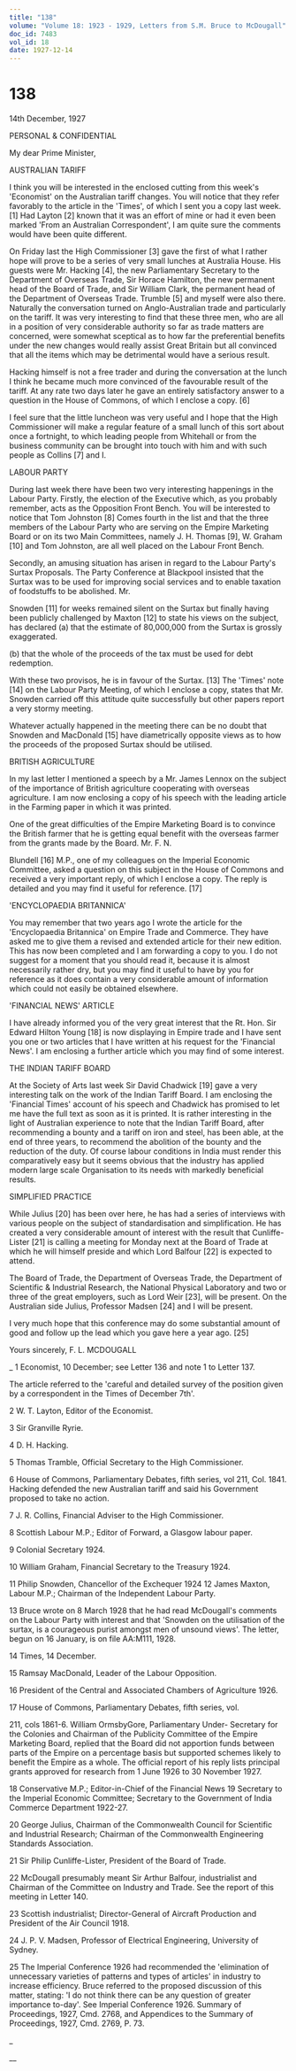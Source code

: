 ```yaml
---
title: "138"
volume: "Volume 18: 1923 - 1929, Letters from S.M. Bruce to McDougall"
doc_id: 7483
vol_id: 18
date: 1927-12-14
---
```


# 138

14th December, 1927

PERSONAL &amp; CONFIDENTIAL

My dear Prime Minister,

AUSTRALIAN TARIFF

I think you will be interested in the enclosed cutting from this week's 'Economist' on the Australian tariff changes. You will notice that they refer favorably to the article in the 'Times', of which I sent you a copy last week. [1] Had Layton [2] known that it was an effort of mine or had it even been marked 'From an Australian Correspondent', I am quite sure the comments would have been quite different.

On Friday last the High Commissioner [3] gave the first of what I rather hope will prove to be a series of very small lunches at Australia House. His guests were Mr. Hacking [4], the new Parliamentary Secretary to the Department of Overseas Trade, Sir Horace Hamilton, the new permanent head of the Board of Trade, and Sir William Clark, the permanent head of the Department of Overseas Trade. Trumble [5] and myself were also there. Naturally the conversation turned on Anglo-Australian trade and particularly on the tariff. It was very interesting to find that these three men, who are all in a position of very considerable authority so far as trade matters are concerned, were somewhat sceptical as to how far the preferential benefits under the new changes would really assist Great Britain but all convinced that all the items which may be detrimental would have a serious result.

Hacking himself is not a free trader and during the conversation at the lunch I think he became much more convinced of the favourable result of the tariff. At any rate two days later he gave an entirely satisfactory answer to a question in the House of Commons, of which I enclose a copy. [6]

I feel sure that the little luncheon was very useful and I hope that the High Commissioner will make a regular feature of a small lunch of this sort about once a fortnight, to which leading people from Whitehall or from the business community can be brought into touch with him and with such people as Collins [7] and I.

LABOUR PARTY

During last week there have been two very interesting happenings in the Labour Party. Firstly, the election of the Executive which, as you probably remember, acts as the Opposition Front Bench. You will be interested to notice that Tom Johnston [8] Comes fourth in the list and that the three members of the Labour Party who are serving on the Empire Marketing Board or on its two Main Committees, namely J. H. Thomas [9], W. Graham [10] and Tom Johnston, are all well placed on the Labour Front Bench.

Secondly, an amusing situation has arisen in regard to the Labour Party's Surtax Proposals. The Party Conference at Blackpool insisted that the Surtax was to be used for improving social services and to enable taxation of foodstuffs to be abolished. Mr.

Snowden [11] for weeks remained silent on the Surtax but finally having been publicly challenged by Maxton [12] to state his views on the subject, has declared (a) that the estimate of 80,000,000 from the Surtax is grossly exaggerated.

(b) that the whole of the proceeds of the tax must be used for debt redemption.

With these two provisos, he is in favour of the Surtax. [13] The 'Times' note [14] on the Labour Party Meeting, of which I enclose a copy, states that Mr. Snowden carried off this attitude quite successfully but other papers report a very stormy meeting.

Whatever actually happened in the meeting there can be no doubt that Snowden and MacDonald [15] have diametrically opposite views as to how the proceeds of the proposed Surtax should be utilised.

BRITISH AGRICULTURE

In my last letter I mentioned a speech by a Mr. James Lennox on the subject of the importance of British agriculture cooperating with overseas agriculture. I am now enclosing a copy of his speech with the leading article in the Farming paper in which it was printed.

One of the great difficulties of the Empire Marketing Board is to convince the British farmer that he is getting equal benefit with the overseas farmer from the grants made by the Board. Mr. F. N.

Blundell [16] M.P., one of my colleagues on the Imperial Economic Committee, asked a question on this subject in the House of Commons and received a very important reply, of which I enclose a copy. The reply is detailed and you may find it useful for reference. [17]

'ENCYCLOPAEDIA BRITANNICA'

You may remember that two years ago I wrote the article for the 'Encyclopaedia Britannica' on Empire Trade and Commerce. They have asked me to give them a revised and extended article for their new edition. This has now been completed and I am forwarding a copy to you. I do not suggest for a moment that you should read it, because it is almost necessarily rather dry, but you may find it useful to have by you for reference as it does contain a very considerable amount of information which could not easily be obtained elsewhere.

'FINANCIAL NEWS' ARTICLE

I have already informed you of the very great interest that the Rt. Hon. Sir Edward Hilton Young [18] is now displaying in Empire trade and I have sent you one or two articles that I have written at his request for the 'Financial News'. I am enclosing a further article which you may find of some interest.

THE INDIAN TARIFF BOARD

At the Society of Arts last week Sir David Chadwick [19] gave a very interesting talk on the work of the Indian Tariff Board. I am enclosing the 'Financial Times' account of his speech and Chadwick has promised to let me have the full text as soon as it is printed. It is rather interesting in the light of Australian experience to note that the Indian Tariff Board, after recommending a bounty and a tariff on iron and steel, has been able, at the end of three years, to recommend the abolition of the bounty and the reduction of the duty. Of course labour conditions in India must render this comparatively easy but it seems obvious that the industry has applied modern large scale Organisation to its needs with markedly beneficial results.

SIMPLIFIED PRACTICE

While Julius [20] has been over here, he has had a series of interviews with various people on the subject of standardisation and simplification. He has created a very considerable amount of interest with the result that Cunliffe-Lister [21] is calling a meeting for Monday next at the Board of Trade at which he will himself preside and which Lord Balfour [22] is expected to attend.

The Board of Trade, the Department of Overseas Trade, the Department of Scientific &amp; Industrial Research, the National Physical Laboratory and two or three of the great employers, such as Lord Weir [23], will be present. On the Australian side Julius, Professor Madsen [24] and I will be present.

I very much hope that this conference may do some substantial amount of good and follow up the lead which you gave here a year ago. [25]

Yours sincerely, F. L. MCDOUGALL 

_ 1 Economist, 10 December; see Letter 136 and note 1 to Letter 137.

The article referred to the 'careful and detailed survey of the position given by a correspondent in the Times of December 7th'.

2 W. T. Layton, Editor of the Economist.

3 Sir Granville Ryrie.

4 D. H. Hacking.

5 Thomas Tramble, Official Secretary to the High Commissioner.

6 House of Commons, Parliamentary Debates, fifth series, vol 211, Col. 1841. Hacking defended the new Australian tariff and said his Government proposed to take no action.

7 J. R. Collins, Financial Adviser to the High Commissioner.

8 Scottish Labour M.P.; Editor of Forward, a Glasgow labour paper.

9 Colonial Secretary 1924.

10 William Graham, Financial Secretary to the Treasury 1924.

11 Philip Snowden, Chancellor of the Exchequer 1924 12 James Maxton, Labour M.P.; Chairman of the Independent Labour Party.

13 Bruce wrote on 8 March 1928 that he had read McDougall's comments on the Labour Party with interest and that 'Snowden on the utilisation of the surtax, is a courageous purist amongst men of unsound views'. The letter, begun on 16 January, is on file AA:M111, 1928.

14 Times, 14 December.

15 Ramsay MacDonald, Leader of the Labour Opposition.

16 President of the Central and Associated Chambers of Agriculture 1926.

17 House of Commons, Parliamentary Debates, fifth series, vol.

211, cols 1861-6. William OrmsbyGore, Parliamentary Under- Secretary for the Colonies and Chairman of the Publicity Committee of the Empire Marketing Board, replied that the Board did not apportion funds between parts of the Empire on a percentage basis but supported schemes likely to benefit the Empire as a whole. The official report of his reply lists principal grants approved for research from 1 June 1926 to 30 November 1927.

18 Conservative M.P.; Editor-in-Chief of the Financial News 19 Secretary to the Imperial Economic Committee; Secretary to the Government of India Commerce Department 1922-27.

20 George Julius, Chairman of the Commonwealth Council for Scientific and Industrial Research; Chairman of the Commonwealth Engineering Standards Association.

21 Sir Philip Cunliffe-Lister, President of the Board of Trade.

22 McDougall presumably meant Sir Arthur Balfour, industrialist and Chairman of the Committee on Industry and Trade. See the report of this meeting in Letter 140.

23 Scottish industrialist; Director-General of Aircraft Production and President of the Air Council 1918.

24 J. P. V. Madsen, Professor of Electrical Engineering, University of Sydney.

25 The Imperial Conference 1926 had recommended the 'elimination of unnecessary varieties of patterns and types of articles' in industry to increase efficiency. Bruce referred to the proposed discussion of this matter, stating: 'I do not think there can be any question of greater importance to-day'. See Imperial Conference 1926. Summary of Proceedings, 1927, Cmd. 2768, and Appendices to the Summary of Proceedings, 1927, Cmd. 2769, P. 73.

_

__
